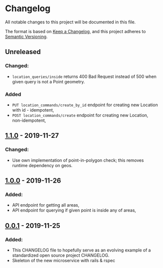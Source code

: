 # Changelog
All notable changes to this project will be documented in this file.

The format is based on [Keep a Changelog](https://keepachangelog.com/en/1.0.0/),
and this project adheres to [Semantic Versioning](https://semver.org/spec/v2.0.0.html).

## Unreleased
### Changed:
- `location_queries/inside` returns 400 Bad Request instead of 500 when given query is not a Point geometry.

### Added
- `PUT location_commands/create_by_id` endpoint for creating new Location with id - idempotent,
- `POST location_commands/create` endpoint for creating new Location, non-idempotent,

## [1.1.0] - 2019-11-27
### Changed:
- Use own implementation of point-in-polygon check; this removes runtime dependency on geos.

## [1.0.0] - 2019-11-26
### Added:
- API endpoint for getting all areas,
- API endpoint for querying if given point is inside any of areas,

## [0.0.1] - 2019-11-25
### Added:
- This CHANGELOG file to hopefully serve as an evolving example of a
  standardized open source project CHANGELOG.
- Skeleton of the new microservice with rails & rspec

[Unreleased]: https://github.com/scoiatael/medea/compare/v1.1.0...HEAD
[1.1.0]: https://github.com/scoiatael/medea/compare/v1.0.0...v1.1.0
[1.0.0]: https://github.com/scoiatael/medea/compare/v0.0.1...v1.0.0
[0.0.1]: https://github.com/scoiatael/medea/releases/tag/v0.0.1
